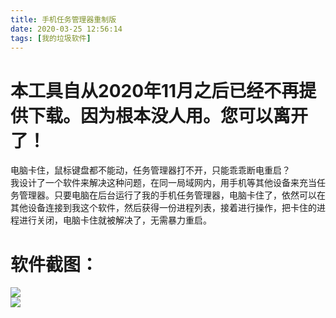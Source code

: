 ```yaml
---
title: 手机任务管理器重制版
date: 2020-03-25 12:56:14
tags: [我的垃圾软件]
---
```


# 本工具自从2020年11月之后已经不再提供下载。因为根本没人用。您可以离开了！

电脑卡住，鼠标键盘都不能动，任务管理器打不开，只能乖乖断电重启？  
我设计了一个软件来解决这种问题，在同一局域网内，用手机等其他设备来充当任务管理器。只要电脑在后台运行了我的手机任务管理器，电脑卡住了，依然可以在其他设备连接到我这个软件，然后获得一份进程列表，接着进行操作，把卡住的进程进行关闭，电脑卡住就被解决了，无需暴力重启。  

# 软件截图：  
![](https://s1.ax1x.com/2020/03/25/8X5N36.png)    
![](https://s1.ax1x.com/2020/03/25/8X5g8P.png)    
